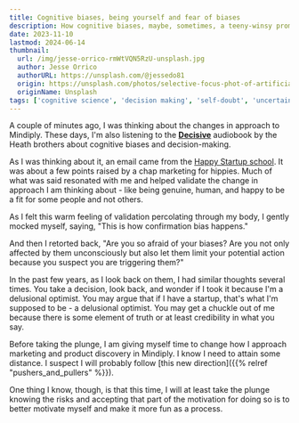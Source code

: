 ```yaml
---
title: Cognitive biases, being yourself and fear of biases
description: How cognitive biases, maybe, sometimes, a teeny-winsy promote self-doubt. 
date: 2023-11-10
lastmod: 2024-06-14
thumbnail:
  url: /img/jesse-orrico-rmWtVQN5RzU-unsplash.jpg
  author: Jesse Orrico
  authorURL: https://unsplash.com/@jessedo81
  origin: https://unsplash.com/photos/selective-focus-phot-of-artificial-human-skull-rmWtVQN5RzU
  originName: Unsplash
tags: ['cognitive science', 'decision making', 'self-doubt', 'uncertainty']
---
```


A couple of minutes ago, I was thinking about the changes in approach to Mindiply.
These days, I'm also listening to the **[Decisive](https://www.goodreads.com/book/show/15798078-decisive)** audiobook by the Heath brothers about cognitive biases and decision-making.

As I was thinking about it, an email came from the [Happy Startup school](https://thehappystartupschool.com/). It was about a few points
raised by a chap marketing for hippies. Much of what was said resonated with me and helped validate the change in approach I am thinking about - like being genuine, human, and happy to be a fit
for some people and not others.

As I felt this warm feeling of validation percolating through my body, I gently mocked myself, saying, "This is how confirmation bias happens."

And then I retorted back, "Are you so afraid of your biases? Are you not only affected by them unconsciously but also let them limit your potential action because you suspect you are triggering them?"

In the past few years, as I look back on them, I had similar thoughts several times. You take a decision, 
look back, and wonder if I took it because I'm a delusional optimist. You may argue that if I have
a startup, that's what I'm supposed to be - a delusional optimist. You may get a chuckle out of me because there is some
element of truth or at least credibility in what you say.

Before taking the plunge, I am giving myself time to change how I approach marketing and product discovery in Mindiply. I know I need to attain some distance. I suspect I will probably follow [this new direction]({{% relref "pushers_and_pullers" %}}).

One thing I know, though, is that this time, I will at least take the plunge knowing the risks and accepting that part of the motivation for doing so is to better motivate myself and make it more fun as a process.
